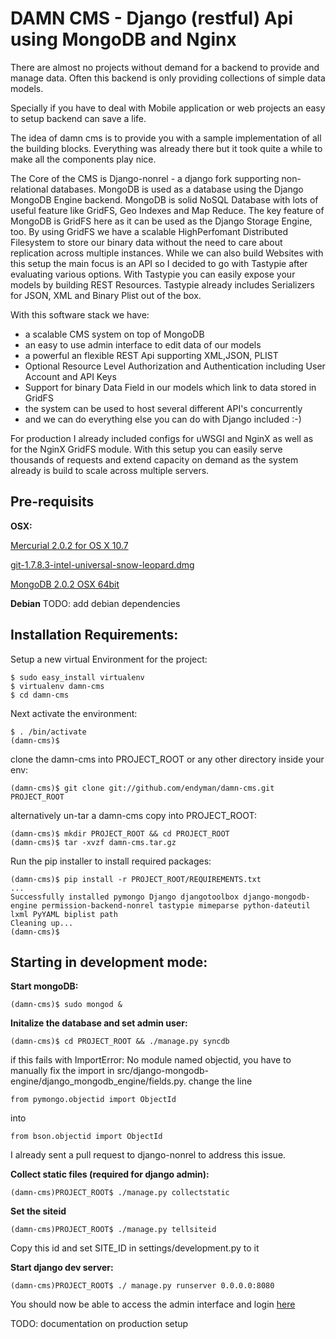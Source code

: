 DAMN CMS - Django (restful) Api using MongoDB and Nginx
=======================================================

There are almost no projects without demand for a backend to provide and manage data.
Often this backend is only providing collections of simple data models.

Specially if you have to deal with Mobile application or web projects an easy to setup backend can save a life.

The idea of damn cms is to provide you with a sample implementation of all the building blocks.
Everything was already there but it took quite a while to make all the components play nice.

The Core of the CMS is Django-nonrel - a django fork supporting non-relational databases.
MongoDB is used as a database using the Django MongoDB Engine backend. MongoDB is solid NoSQL Database with lots of useful feature like GridFS, Geo Indexes and Map Reduce. The key feature of MongoDB is GridFS here as it can be used as the Django Storage Engine, too. By using GridFS we have a scalable HighPerfomant Distributed Filesystem to store our binary data without the need to care about replication across multiple instances. While we can also build Websites with this setup the main focus is an API so I decided to go with Tastypie after evaluating various options. With Tastypie you can easily expose your models by building REST Resources. Tastypie already includes Serializers for JSON, XML and Binary Plist out of the box.

With this software stack we have:

- a scalable CMS system on top of MongoDB
- an easy to use admin interface to edit data of our models
- a powerful an flexible REST Api supporting XML,JSON, PLIST
- Optional Resource Level Authorization and Authentication including User Account and API Keys
- Support for binary Data Field in our models which link to data stored in GridFS
- the system can be used to host several different API's concurrently
- and we can do everything else you can do with Django included :-)

For production I already included configs for uWSGI and NginX as well as for the NginX GridFS module. With this setup you can easily serve thousands of requests and extend capacity on demand as the system already is build to scale across multiple servers.
 


Pre-requisits
-------------

**OSX:**  

[Mercurial 2.0.2 for OS X 10.7](http://mercurial.berkwood.com/binaries/Mercurial-2.0.2-py2.7-macosx10.7.zip)

[git-1.7.8.3-intel-universal-snow-leopard.dmg](http://code.google.com/p/git-osx-installer/downloads/detail?name=git-1.7.8.3-intel-universal-snow-leopard.dmg&can=3&q=)

[MongoDB 2.0.2 OSX 64bit](http://fastdl.mongodb.org/osx/mongodb-osx-x86_64-2.0.2.tgz)


**Debian**
TODO: add debian dependencies

Installation Requirements:
--------------------------

Setup a new virtual Environment for the project:

    $ sudo easy_install virtualenv
	$ virtualenv damn-cms
	$ cd damn-cms
	
Next activate the environment:	

    $ . /bin/activate
	(damn-cms)$
	
	
clone the damn-cms into PROJECT_ROOT or any other directory inside your env:
    
    (damn-cms)$ git clone git://github.com/endyman/damn-cms.git PROJECT_ROOT
	
alternatively un-tar a damn-cms copy into PROJECT_ROOT:

    (damn-cms)$ mkdir PROJECT_ROOT && cd PROJECT_ROOT
    (damn-cms)$ tar -xvzf damn-cms.tar.gz

Run the pip installer to install required packages:

	(damn-cms)$ pip install -r PROJECT_ROOT/REQUIREMENTS.txt
	...
	Successfully installed pymongo Django djangotoolbox django-mongodb-engine permission-backend-nonrel tastypie mimeparse python-dateutil lxml PyYAML biplist path
	Cleaning up...
	(damn-cms)$
		
Starting in development mode:
-----------------------------

**Start mongoDB:**

	(damn-cms)$ sudo mongod &

**Initalize the database and set admin user:**

	(damn-cms)$ cd PROJECT_ROOT && ./manage.py syncdb
	
if this fails with ImportError: No module named objectid, you have to manually fix the import in 
	src/django-mongodb-engine/django_mongodb_engine/fields.py. change the line 
	
	from pymongo.objectid import ObjectId

into

	from bson.objectid import ObjectId

I already sent a pull request to django-nonrel to address this issue.
	
**Collect static files (required for django admin):**

	(damn-cms)PROJECT_ROOT$ ./manage.py collectstatic
	
**Set the siteid**

    (damn-cms)PROJECT_ROOT$ ./manage.py tellsiteid
   

Copy this id and set SITE_ID in settings/development.py to it   

**Start django dev server:**

	(damn-cms)PROJECT_ROOT$ ./ manage.py runserver 0.0.0.0:8080
	
	
	
You should now be able to access the admin interface and login [here](http://localhost:8080/admin/)


TODO: documentation on production setup
	



